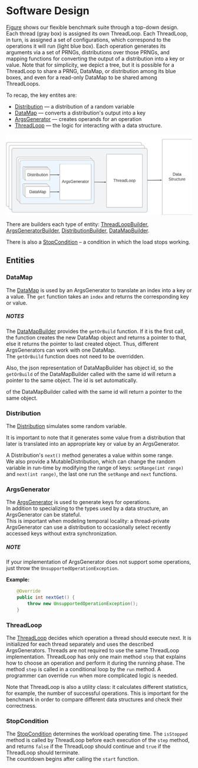 # Software Design

[Figure](#bench_uml) shows our flexible benchmark suite through a top-down design.
Each thread (gray box) is assigned its own ThreadLoop.
Each ThreadLoop, in turn, is assigned a set of configurations,
which correspond to the operations it will run (light blue box).
Each operation generates its arguments via a set of PRNGs, distributions over those PRNGs,
and mapping functions for converting the output of a distribution into a key or value.
Note that for simplicity, we depict a tree, but it is possible for a ThreadLoop to share a PRNG, DataMap,
or distribution among its blue boxes, and even for a read-only DataMap to be shared among ThreadLoops.

[//]: # (The workload consists of 4 types of entities:)
To recap, the key entites are:
+ [Distribution](src/contention/benchmark/workload/distributions/abstractions/Distribution.java) — a distribution of a random variable
+ [DataMap](src/contention/benchmark/workload/data/map/abstractions/DataMap.java) — converts a distribution's output into a key
+ [ArgsGenerator](src/contention/benchmark/workload/args/generators/abstractions/ArgsGenerator.java) — creates operands for an operation
+ [ThreadLoop](src/contention/benchmark/workload/thread/loops/abstractions/ThreadLoop.java) — the logic for interacting with a data structure.


<a id="bench_uml">![bench_uml.png](../bench_uml.png)</a>


There are builders each type of entity:
[ThreadLoopBuilder](src/contention/benchmark/workload/thread/loops/abstractions/ThreadLoopBuilder.java),
[ArgsGeneratorBuilder](src/contention/benchmark/workload/args/generators/abstractions/ArgsGeneratorBuilder.java),
[DistributionBuilder](src/contention/benchmark/workload/distributions/abstractions/DistributionBuilder.java),
[DataMapBuilder](src/contention/benchmark/workload/data/map/abstractions/DataMapBuilder.java).

There is also a [StopCondition](src/contention/benchmark/workload/stop/condition/StopCondition.java)
– a condition in which the load stops working.

[//]: # (It will be described later.)

## Entities

### DataMap

The [DataMap](src/contention/benchmark/workload/data/map/abstractions/DataMap.java) is used by an ArgsGenerator
to translate an index into a key or a value. The `get` function takes an `index` and returns the corresponding key or value.

##### NOTES
The [DataMapBuilder](src/contention/benchmark/workload/data/map/abstractions/DataMapBuilder.java) provides the `getOrBuild` function.
If it is the first call, the function creates the new DataMap object and returns a pointer to that,
else it returns the pointer to last created object. Thus, different ArgsGenerators can work with one DataMap.  
The `getOrBuild` function does not need to be overridden. 


Also, the json representation of DataMapBuilder has object id, 
so the `getOrBuild` of the DataMapBuilder called with the same id will return a pointer to the same object.
The id is set automatically.

of the DataMapBuilder called with the same id will return a pointer to the same object.

[//]: # (This function creates the new object if)

### Distribution

The [Distribution](src/contention/benchmark/workload/distributions/abstractions/Distribution.java) simulates some random variable.

It is important to note that it generates some value from a distribution 
that later is translated into an appropriate key or value by an ArgsGenerator. 

A Distribution's `next()` method generates a value within some range.  
We also provide a MutableDistribution, which can change the random variable in run-time by modifying the range of keys:
`setRange(int range)` and `next(int range)`, the last one run the `setRange` and `next` functions.

### ArgsGenerator

The [ArgsGenerator](src/contention/benchmark/workload/args/generators/abstractions/ArgsGenerator.java) is used to generate keys for operations.  
In addition to specializing to the types used by a data structure, an ArgsGenerator can be stateful.  
This is important when modeling temporal locality: 
a thread-private ArgsGenerator can use a distribution 
to occasionally select recently accessed keys without extra synchronization.

##### NOTE
If your implementation of ArgsGenerator does not support some operations, 
just throw the `UnsupportedOperationException`. 

__Example:__
```java
    @Override
    public int nextGet() {
        throw new UnsupportedOperationException();
    }
```

### ThreadLoop

The [ThreadLoop](src/contention/benchmark/workload/thread/loops/abstractions/ThreadLoop.java) decides which operation a thread should execute next. 
It is initialized for each thread separately and uses the described ArgsGenerators. 
Threads are not required to use the same ThreadLoop implementation. 
ThreadLoop has only one main method `step` 
that explains how to choose an operation and perform it during the running phase.
The method `step` is called in a conditional loop by the `run` method.
A programmer can override `run` when more complicated logic is needed.

Note that ThreadLoop is also a utility class: it calculates different statistics, 
for example, the number of successful operations. 
This is important for the benchmark in order to compare different data structures and check their correctness.


### StopCondition

The [StopCondition](src/contention/benchmark/workload/stop/condition/StopCondition.java) determines the workload operating time.
The `isStopped` method is called by ThreadLoop before each execution of the `step` method, 
and returns `false` if the ThreadLoop should continue and `true` if the ThreadLoop should terminate.  
The countdown begins after calling the `start` function. 




